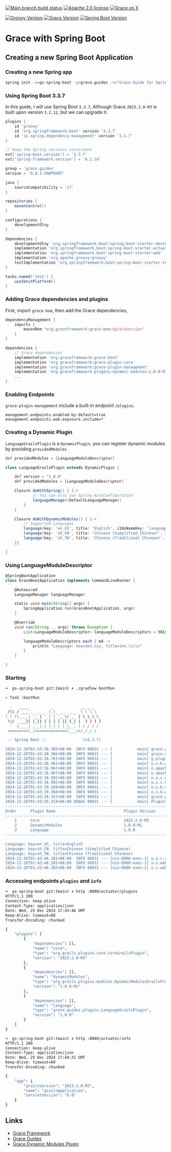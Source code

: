 [![Main branch build status](https://github.com/grace-guides/gs-spring-boot/workflows/Grace%20CI/badge.svg?style=flat)](https://github.com/grace-guides/gs-spring-boot/actions?query=workflow%3A%Grace+CI%22)
[![Apache 2.0 license](https://img.shields.io/badge/License-APACHE%202.0-green.svg?logo=APACHE&style=flat)](https://opensource.org/licenses/Apache-2.0)
[![Grace on X](https://img.shields.io/twitter/follow/graceframework?style=social)](https://twitter.com/graceframework)

[![Groovy Version](https://img.shields.io/badge/Groovy-4.0.24-blue?style=flat&color=4298b8)](https://groovy-lang.org/releasenotes/groovy-4.0.html)
[![Grace Version](https://img.shields.io/badge/Grace-2023.2.0-blue?style=flat&color=f49b06)](https://github.com/graceframework/grace-framework/releases/tag/v2023.2.0-M3)
[![Spring Boot Version](https://img.shields.io/badge/Spring_Boot-3.3.7-blue?style=flat&color=6db33f)](https://github.com/spring-projects/spring-boot/releases/tag/v3.3.7)

# Grace with Spring Boot

## Creating a new Spring Boot Application

### Creating a new Spring app

```bash
spring init -a=gs-spring-boot -g=grace.guides -n="Grace Guide for Spring Boot" --description="Spring Boot Application with Grace Plugins" --package-name=grace.guides -l=groovy --build=gradle --format=project -t=gradle-project -d=devtools,actuator,web -x
```

### Using Spring Boot 3.3.7

In this guide, I will use Spring Boot `3.3.7`, Although Grace `2023.2.0-M3` is built upon version `3.2.12`, but we can upgrade it.

```gradle
plugins {
	id 'groovy'
	id 'org.springframework.boot' version '3.3.7'
	id 'io.spring.dependency-management' version '1.1.7'
}

// Keep the Spring versions consistent
ext['spring-boot.version'] = '3.3.7'
ext['spring-framework.version'] = '6.1.16'

group = 'grace.guides'
version = '0.0.1-SNAPSHOT'

java {
	sourceCompatibility = '17'
}

repositories {
	mavenCentral()
}

configurations {
	developmentOlny
}

dependencies {
	developmentOlny 'org.springframework.boot:spring-boot-starter-devtools'
	implementation 'org.springframework.boot:spring-boot-starter-actuator'
	implementation 'org.springframework.boot:spring-boot-starter-web'
	implementation 'org.apache.groovy:groovy'
	testImplementation 'org.springframework.boot:spring-boot-starter-test'
}

tasks.named('test') {
	useJUnitPlatform()
}

```

### Adding Grace dependencies and plugins

First, import `grace-bom`, then add the Grace dependencies,

```gradle
dependencyManagement {
	imports {
        mavenBom "org.graceframework:grace-bom:$graceVersion"
    }
}

dependencies {
	// Grace dependencies
	implementation 'org.graceframework:grace-boot'
	implementation 'org.graceframework:grace-plugin-core'
	implementation 'org.graceframework:grace-plugin-management'
	implementation 'org.graceframework.plugins:dynamic-modules:1.0.0-M1'
    ...
}
```

### Enabling Endpoints

`grace-plugin-management` include a built-in endpoint `/plugins`.

```properties
management.endpoints.enabled-by-default=true
management.endpoints.web.exposure.include=*
```

### Creating a Dynamic Plugin

`LanguageGrailsPlugin` is a `DynamicPlugin`, you can register dynamic modules by providing `providedModules`

```groovy
def providedModules = [LanguageModuleDescriptor]
```

```groovy
class LanguageGrailsPlugin extends DynamicPlugin {

    def version = "1.0.0"
    def providedModules = [LanguageModuleDescriptor]

    Closure doWithSpring() { {->
            // You can also use Spring AutoConfiguration
            languageManager(DefaultLanguageManager)
        }
    }

    Closure doWithDynamicModules() { {->
        // Supported Languages
        language(key: 'en_US', title: 'English', i18nNameKey: 'languages.en_US')
        language(key: 'zh_CN', title: 'Chinese (Simplified Chinese)', i18nNameKey: 'languages.zh_CN')
        language(key: 'zh_TW', title: 'Chinese (Traditional Chinese)', i18nNameKey: 'languages.zh_TW', enabled: true)
    }}

}
```

### Using LanguageModuleDescriptor

```groovy
@SpringBootApplication
class GraceBootApplication implements CommandLineRunner {

	@Autowired
	LanguageManager languageManager

	static void main(String[] args) {
		SpringApplication.run(GraceBootApplication, args)
	}

	@Override
	void run(String... args) throws Exception {
		List<LanguageModuleDescriptor> languageModuleDescriptors = this.languageManager.getLanguages()

		languageModuleDescriptors.each { md ->
			println "Language: key=$md.key, title=$md.title"
		}
	}

}
```

### Starting

```bash
➜  gs-spring-boot git:(main) ✗ ./gradlew bootRun

> Task :bootRun

  .   ____          _            __ _ _
 /\\ / ___'_ __ _ _(_)_ __  __ _ \ \ \ \
( ( )\___ | '_ | '_| | '_ \/ _` | \ \ \ \
 \\/  ___)| |_)| | | | | || (_| |  ) ) ) )
  '  |____| .__|_| |_|_| |_\__, | / / / /
 =========|_|==============|___/=/_/_/_/

 :: Spring Boot ::                (v3.3.7)

2024-12-26T01:43:38.365+08:00  INFO 90031 --- [           main] grace.guides.GraceBootApplication        : Starting GraceBootApplication using Java 17.0.12 with PID 90031 (/Users/rain/Development/github/grace/grace-guides/gs-spring-boot/build/classes/groovy/main started by rain in /Users/rain/Development/github/grace/grace-guides/gs-spring-boot)
2024-12-26T01:43:38.366+08:00  INFO 90031 --- [           main] grace.guides.GraceBootApplication        : No active profile set, falling back to 1 default profile: "default"
2024-12-26T01:43:38.761+08:00  INFO 90031 --- [           main] g.plugins.DefaultGrailsPluginManager     : Total 3 plugins loaded successfully, take in 42 ms
2024-12-26T01:43:38.961+08:00  INFO 90031 --- [           main] o.s.b.w.embedded.tomcat.TomcatWebServer  : Tomcat initialized with port 8080 (http)
2024-12-26T01:43:38.967+08:00  INFO 90031 --- [           main] o.apache.catalina.core.StandardService   : Starting service [Tomcat]
2024-12-26T01:43:38.967+08:00  INFO 90031 --- [           main] o.apache.catalina.core.StandardEngine    : Starting Servlet engine: [Apache Tomcat/10.1.34]
2024-12-26T01:43:38.992+08:00  INFO 90031 --- [           main] o.a.c.c.C.[Tomcat].[localhost].[/]       : Initializing Spring embedded WebApplicationContext
2024-12-26T01:43:38.992+08:00  INFO 90031 --- [           main] w.s.c.ServletWebServerApplicationContext : Root WebApplicationContext: initialization completed in 608 ms
2024-12-26T01:43:39.269+08:00  INFO 90031 --- [           main] o.s.b.a.e.web.EndpointLinksResolver      : Exposing 16 endpoints beneath base path '/actuator'
2024-12-26T01:43:39.304+08:00  INFO 90031 --- [           main] o.s.b.w.embedded.tomcat.TomcatWebServer  : Tomcat started on port 8080 (http) with context path '/'
2024-12-26T01:43:39.313+08:00  INFO 90031 --- [           main] grace.guides.GraceBootApplication        : Started GraceBootApplication in 1.079 seconds (process running for 1.383)
2024-12-26T01:43:39.314+08:00 DEBUG 90031 --- [           main] PluginsInfoApplicationContextInitializer :
----------------------------------------------------------------------------------------------
Order      Plugin Name                              Plugin Version                     Enabled
----------------------------------------------------------------------------------------------
    1      Core                                     2023.2.0-M3                              Y
    2      DynamicModules                           1.0.0-M1                                 Y
    3      Language                                 1.0.0                                    Y
----------------------------------------------------------------------------------------------

Language: key=en_US, title=English
Language: key=zh_CN, title=Chinese (Simplified Chinese)
Language: key=zh_TW, title=Chinese (Traditional Chinese)
2024-12-26T01:43:46.381+08:00  INFO 90031 --- [nio-8080-exec-1] o.a.c.c.C.[Tomcat].[localhost].[/]       : Initializing Spring DispatcherServlet 'dispatcherServlet'
2024-12-26T01:43:46.381+08:00  INFO 90031 --- [nio-8080-exec-1] o.s.web.servlet.DispatcherServlet        : Initializing Servlet 'dispatcherServlet'
2024-12-26T01:43:46.382+08:00  INFO 90031 --- [nio-8080-exec-1] o.s.web.servlet.DispatcherServlet        : Completed initialization in 1 ms
```

### Accessing endpoints `plugins` and `info`

```bash
➜  gs-spring-boot git:(main) ✗ http :8080/actuator/plugins
HTTP/1.1 200
Connection: keep-alive
Content-Type: application/json
Date: Wed, 25 Dec 2024 17:43:46 GMT
Keep-Alive: timeout=60
Transfer-Encoding: chunked

{
    "plugins": [
        {
            "dependencies": [],
            "name": "core",
            "type": "org.grails.plugins.core.CoreGrailsPlugin",
            "version": "2023.2.0-M3"
        },
        {
            "dependencies": [],
            "name": "dynamicModules",
            "type": "org.grails.plugins.modules.DynamicModulesGrailsPlugin",
            "version": "1.0.0-M1"
        },
        {
            "dependencies": [],
            "name": "language",
            "type": "grace.guides.plugins.LanguageGrailsPlugin",
            "version": "1.0.0"
        }
    ]
}

➜  gs-spring-boot git:(main) ✗ http :8080/actuator/info
HTTP/1.1 200
Connection: keep-alive
Content-Type: application/json
Date: Wed, 25 Dec 2024 17:44:31 GMT
Keep-Alive: timeout=60
Transfer-Encoding: chunked

{
    "app": {
        "grailsVersion": "2023.2.0-M3",
        "name": "grailsApplication",
        "servletVersion": "6.0"
    }
}
```

## Links

- [Grace Framework](https://github.com/graceframework/grace-framework)
- [Grace Guides](https://github.com/grace-guides)
- [Grace Dynamic Modules Plugin](https://github.com/grace-plugins/grace-dynamic-modules)
